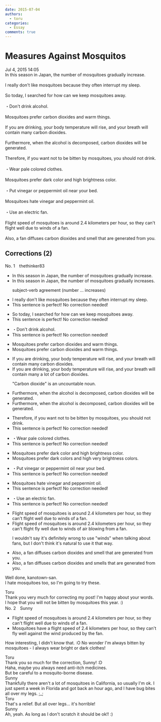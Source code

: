 ```yaml
---
date: 2015-07-04
authors:
  - toru
categories:
  - Essay
comments: true
---
```


# Measures Against Mosquitos
<div class="date">Jul 4, 2015 14:05</div>
<div id="post"><div id="body_show_ori">
In this season in Japan, the number of mosquitoes gradually increase.<br/><br/>I really don't like mosquitoes because they often interrupt my sleep.<br/><br/>So today, I searched for how can we  keep mosquitoes away.<br/><br/>・Don't drink alcohol.<br/><br/>Mosquitoes prefer carbon dioxides and warm things. <br/><br/>If you are drinking, your body temperature will rise, and your breath will contain many carbon dioxides. <br/><br/>Furthermore, when the alcohol is decomposed, carbon dioxides will be generated.<br/><br/>Therefore, if you want not to be bitten by mosquitoes, you should not drink.<br/><br/>・Wear pale colored clothes.<br/><br/>Mosquitoes prefer dark color and high brightness color.<br/><br/>・Put vinegar or peppermint oil near your bed.<br/><br/>Mosquitoes hate vinegar and peppermint oil.<br/><br/>・Use an electric fan.<br/><br/>Flight speed of mosquitoes is around 2.4 kilometers per hour, so they can't flight well due to winds of a fan.<br/><br/>Also, a fan diffuses carbon dioxides and smell that are generated from you.
</div></div>

<!-- more -->


## Corrections (2)
<div id="block"><div class="first_name"> No. 1　<span class="just_name">thethinker83</span></div><div id="block2">
<ul class="correction_field">
<li class="incorrect">In this season in Japan, the number of mosquitoes gradually increase.</li>
<li class="corrected correct">
In this season in Japan, the number of mosquitoes gradually increase<span class="f_blue">s</span>.
<p class="correction_comment">subject-verb agreement (number ... increases)</p>
</li>
</ul>
<ul class="correction_field">
<li class="incorrect">I really don't like mosquitoes because they often interrupt my sleep.</li>
<li class="corrected perfect">This sentence is perfect! No correction needed!</li>
</ul>
<ul class="correction_field">
<li class="incorrect">So today, I searched for how can we  keep mosquitoes away.</li>
<li class="corrected perfect">This sentence is perfect! No correction needed!</li>
</ul>
<ul class="correction_field">
<li class="incorrect">・Don't drink alcohol.</li>
<li class="corrected perfect">This sentence is perfect! No correction needed!</li>
</ul>
<ul class="correction_field">
<li class="incorrect">Mosquitoes prefer carbon dioxides and warm things.</li>
<li class="corrected correct">
Mosquitoes prefer carbon dioxide<span class="f_red"><span class="sline">s</span></span> and warm things.
</li>
</ul>
<ul class="correction_field">
<li class="incorrect">If you are drinking, your body temperature will rise, and your breath will contain many carbon dioxides.</li>
<li class="corrected correct">
If you are drinking, your body temperature will rise, and your breath will contain <span class="f_red"><span class="sline">many</span></span> <span class="f_blue">a lot of </span>carbon dioxide<span class="f_red"><span class="sline">s</span></span>.
<p class="correction_comment">"Carbon dioxide" is an uncountable noun.</p>
</li>
</ul>
<ul class="correction_field">
<li class="incorrect">Furthermore, when the alcohol is decomposed, carbon dioxides will be generated.</li>
<li class="corrected correct">
Furthermore, when the alcohol is decomposed, carbon dioxide<span class="f_red"><span class="sline">s</span></span> will be generated.
</li>
</ul>
<ul class="correction_field">
<li class="incorrect">Therefore, if you want not to be bitten by mosquitoes, you should not drink.</li>
<li class="corrected perfect">This sentence is perfect! No correction needed!</li>
</ul>
<ul class="correction_field">
<li class="incorrect">・Wear pale colored clothes.</li>
<li class="corrected perfect">This sentence is perfect! No correction needed!</li>
</ul>
<ul class="correction_field">
<li class="incorrect">Mosquitoes prefer dark color and high brightness color.</li>
<li class="corrected correct">
Mosquitoes prefer dark color<span class="f_blue">s</span> and <span class="f_red"><span class="sline">high</span></span> <span class="f_blue">very </span>bright<span class="f_red"><span class="sline">ness</span></span> color<span class="f_blue">s</span>.
</li>
</ul>
<ul class="correction_field">
<li class="incorrect">・Put vinegar or peppermint oil near your bed.</li>
<li class="corrected perfect">This sentence is perfect! No correction needed!</li>
</ul>
<ul class="correction_field">
<li class="incorrect">Mosquitoes hate vinegar and peppermint oil.</li>
<li class="corrected perfect">This sentence is perfect! No correction needed!</li>
</ul>
<ul class="correction_field">
<li class="incorrect">・Use an electric fan.</li>
<li class="corrected perfect">This sentence is perfect! No correction needed!</li>
</ul>
<ul class="correction_field">
<li class="incorrect">Flight speed of mosquitoes is around 2.4 kilometers per hour, so they can't flight well due to winds of a fan.</li>
<li class="corrected correct">
Flight speed of mosquitoes is around 2.4 kilometers per hour, so they can't <span class="f_red"><span class="sline">flight</span></span> <span class="f_blue">fly </span>well due to <span class="f_red"><span class="sline">winds of</span></span> <span class="f_blue">air blowing from </span>a fan.
<p class="correction_comment">I wouldn't say it's definitely wrong to use "winds" when talking about fans, but I don't think it's natural to use it that way.</p>
</li>
</ul>
<ul class="correction_field">
<li class="incorrect">Also, a fan diffuses carbon dioxides and smell that are generated from you.</li>
<li class="corrected correct">
Also, a fan diffuses carbon dioxide<span class="f_red"><span class="sline">s</span></span> and smell<span class="f_blue">s</span> that are generated from you.
</li>
</ul>
<p class="comment_small">
 Well done, kanotown-san.
 <br/>
 I hate mosquitoes too, so I'm going to try these.
</p>

</div><div class="name"><span class="just_name">Toru</span><br>
Thank you very much for correcting my post! I'm happy about your words.<br/>I hope that you will not be bitten by mosquitoes this year. :)
</div>
</div>
<div id="block"><div class="first_name"> No. 2　<span class="just_name">Sunny</span></div><div id="block2">
<ul class="correction_field">
<li class="incorrect">Flight speed of mosquitoes is around 2.4 kilometers per hour, so they can't flight well due to winds of a fan.</li>
<li class="corrected correct">
Mosquitoes have a flight speed of 2.4 kilometers per hour, so they can't fly well against the wind produced by the fan.
</li>
</ul>
<p class="comment_small">
 How interesting, I didn't know that. :O No wonder I'm always bitten by mosquitoes - I always wear bright or dark clothes!
</p>

</div><div class="name"><span class="just_name">Toru</span><br>
Thank you so much for the correction, Sunny! :D<br/>Haha, maybe you always need anti-itch medicines.<br/>But be careful to a mosquito-borne disease.
</div>
<div class="name"><span class="just_name">Sunny</span><br>
Thankfully there aren't a lot of mosquitoes in California, so usually I'm ok. I just spent a week in Florida and got back an hour ago, and I have bug bites all over my legs. ;_;
</div>
<div class="name"><span class="just_name">Toru</span><br>
That's a relief. But all over legs... it's horrible!
</div>
<div class="name"><span class="just_name">Sunny</span><br>
Ah, yeah. As long as I don't scratch it should be ok!! :)
</div>
</div>
